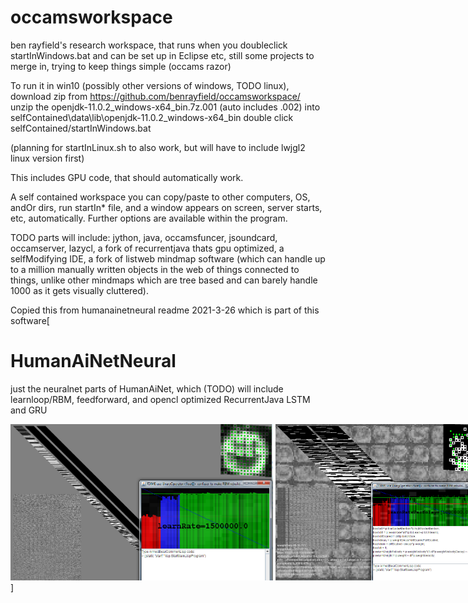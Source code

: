 # occamsworkspace
ben rayfield's research workspace, that runs when you doubleclick startInWindows.bat and can be set up in Eclipse etc, still some projects to merge in, trying to keep things simple (occams razor)

To run it in win10 (possibly other versions of windows, TODO linux),
download zip from https://github.com/benrayfield/occamsworkspace/
unzip the openjdk-11.0.2_windows-x64_bin.7z.001 (auto includes .002) into selfContained\data\lib\openjdk-11.0.2_windows-x64_bin
double click selfContained/startInWindows.bat

(planning for startInLinux.sh to also work, but will have to include lwjgl2 linux version first)

This includes GPU code, that should automatically work.


A self contained workspace you can copy/paste to other computers, OS, andOr dirs, run startIn* file, and a window appears on screen, server starts, etc, automatically. Further options are available within the program.

TODO parts will include: jython, java, occamsfuncer, jsoundcard, occamserver, lazycl, a fork of recurrentjava thats gpu optimized, a selfModifying IDE, a fork of listweb mindmap software (which can handle up to a million manually written objects in the web of things connected to things, unlike other mindmaps which are tree based and can barely handle 1000 as it gets visually cluttered).


Copied this from humanainetneural readme 2021-3-26 which is part of this software[
# HumanAiNetNeural
just the neuralnet parts of HumanAiNet, which (TODO) will include learnloop/RBM, feedforward, and opencl optimized RecurrentJava LSTM and GRU

<nobr><img src=https://github.com/benrayfield/HumanAiNet/raw/master/data/website/rbm2018-4.png height=250>
<img src=https://github.com/benrayfield/HumanAiNet/raw/master/data/website/rbm2018-5.png height=250></nobr>
]
